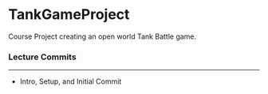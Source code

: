 # TankGameProject
Course Project creating an open world Tank Battle game.

### Lecture Commits
---
* Intro, Setup, and Initial Commit
